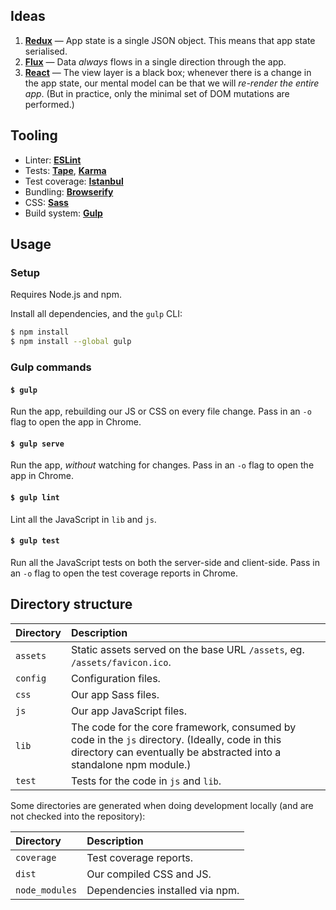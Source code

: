 ## Ideas

1. [**Redux**](http://rackt.github.io/redux/docs/introduction/ThreePrinciples.html) &mdash; App state is a single JSON object. This means that app state serialised.
2. [**Flux**](https://facebook.github.io/flux/docs/overview.html) &mdash; Data *always* flows in a single direction through the app.
3. [**React**](https://facebook.github.io/react/docs/why-react.html#declarative) &mdash; The view layer is a black box; whenever there is a change in the app state, our mental model can be that we will *re-render the entire app*. (But in practice, only the minimal set of DOM mutations are performed.)

## Tooling

- Linter: [**ESLint**](http://eslint.org/)
- Tests: [**Tape**](https://github.com/substack/tape), [**Karma**](http://karma-runner.github.io/)
- Test coverage: [**Istanbul**](https://github.com/gotwarlost/istanbul)
- Bundling: [**Browserify**](http://browserify.org/)
- CSS: [**Sass**](http://sass-lang.com/)
- Build system: [**Gulp**](https://github.com/gulpjs/gulp)

## Usage

### Setup

Requires Node.js and npm.

Install all dependencies, and the `gulp` CLI:

```sh
$ npm install
$ npm install --global gulp
```

### Gulp commands

#### `$ gulp`

Run the app, rebuilding our JS or CSS on every file change. Pass in an `-o` flag to open the app in Chrome.

#### `$ gulp serve`

Run the app, *without* watching for changes. Pass in an `-o` flag to open the app in Chrome.

#### `$ gulp lint`

Lint all the JavaScript in `lib` and `js`.

#### `$ gulp test`

Run all the JavaScript tests on both the server-side and client-side. Pass in an `-o` flag to open the test coverage reports in Chrome.

## Directory structure

Directory | Description
:--|:--
`assets` | Static assets served on the base URL `/assets`, eg. `/assets/favicon.ico`.
`config` | Configuration files.
`css` | Our app Sass files.
`js` | Our app JavaScript files.
`lib` | The code for the core framework, consumed by code in the `js` directory. (Ideally, code in this directory can eventually be abstracted into a standalone npm module.)
`test` | Tests for the code in `js` and `lib`.

Some directories are generated when doing development locally (and are not checked into the repository):

Directory | Description
:--|:--
`coverage` | Test coverage reports.
`dist` | Our compiled CSS and JS.
`node_modules` | Dependencies installed via npm.
